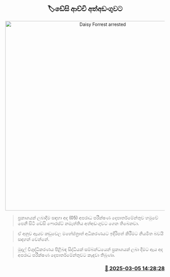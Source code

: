 <p align='center'><b><h2 align='center' title='Daisy Forrest arrested'>🏷ඩේසි ආච්චි අත්අඩංගුවට </h2></b></p>
<p align='center'><img src='https://helakuru.sgp1.cdn.digitaloceanspaces.com/esana/images/lib/desi-achchi.jpg' width='600' alt='Daisy Forrest arrested'></p>

> ප්‍රකාශයක් ලබාදීම සඳහා අද (05) අපරාධ පරීක්ෂණ දෙපාර්තමේන්තුව හමුවේ පෙනී සිටි ඩේසි ෆොරස්ට් නමැත්තිය අත්අඩංගුවට ගෙන තිබෙනවා.

> ඒ අනුව ඇයව කඩුවෙල මහේස්ත්‍රාත් අධිකරණයට ඉදිරිපත් කිරීමට නියමිත බවයි සඳහන් වෙන්නේ.

> මුදල් විශුද්ධිකරණය පිළිබඳ සිද්ධියක් සම්බන්ධයෙන් ප්‍රකාශයක් ලබා දීමට ඇය අද අපරාධ පරීක්ෂණ දෙපාර්තමේන්තුවට කැඳවා තිබුණා.



<h3 align='right'><a href='https://www.helakuru.lk/esana/p/108042/'>📅 2025-03-05 14:28:28</a></h3>

